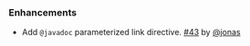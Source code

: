 ### Enhancements

- Add `@javadoc` parameterized link directive. [#43][43] by [@jonas][@jonas]

  [43]: https://github.com/lightbend/paradox/issues/43
  [@jonas]: https://github.com/jonas

